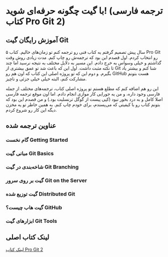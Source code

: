 # با گیت چگونه حرفه‌ای شوید! (ترجمه فارسی کتاب Pro Git 2)

## آموزش رایگان گیت Git
۵ سال پیش تصمیم گرفتم یه کتاب فنی رو ترجمه کنم تو زمان‌های خالیم. کتاب Pro Git‌ رو انتخاب کردم. اول قصدم این بود که ترجمه‌ش رو چاپ کنم. مدت زیادی روش وقت گذاشتم و خیلی وسواس به خرج دادم. 
این مسیر به دلایل مختلف به نتیجه نرسید اما چند تا نکته مثبت داشت. اول این که باعث شد تو عمق بیشتری از Git شنا کنم و بیشتر یاد بگیرم. و دوم این که تو پروژه اصلی این کتاب که اون هم رو GitHub هست بتونم مشارکت کنم،‌ البته خیلی خیلی جزئی و ناچیز.

این رو هم اضافه کنم که مطلع هستم تو پروژه اصلی کتاب، ترجمه‌های مختلف از جمله فارسی وجود داره، و من یه جورایی کار موازی انجام دادم. اما اون موقع ترجمه فارسی اصلا کامل و به درد بخور نبود (کپی پیست از گوگل ترنسلیت بود.) و من قصدم این بود که بتونم کتاب رو با کیفیتی که می‌پسندم، برای خودم چاپ کنم. به همین خاطر تو یه مخزن دیگه این کار رو شروع کردم.

## عناوین ترجمه شده
### گام نخست Getting Started
### مبانی گیت Git Basics
### شاخه‌بندی در گیت Git Branching
### گیت بر روی سرور Git on the Server
### گیت توزیع شده Distributed Git
### گیت هاب چیست؟ GitHub
### ابزارهای گیت Git Tools

## لینک کتاب اصلی
[لینک کتاب Pro Git 2](https://github.com/progit/progit2)
